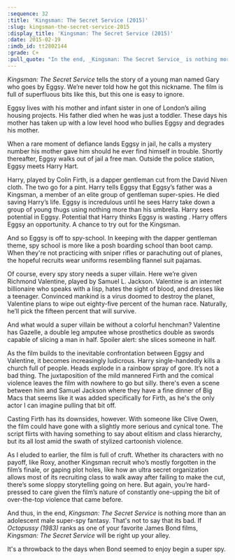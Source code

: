 ```yaml
---
:sequence: 32
:title: 'Kingsman: The Secret Service (2015)'
:slug: kingsman-the-secret-service-2015
:display_title: 'Kingsman: The Secret Service (2015)'
:date: 2015-02-19
:imdb_id: tt2802144
:grade: C+
:pull_quote: "In the end, _Kingsman: The Secret Service_ is nothing more than an adolescent male super-spy fantasy. That's not to say that its bad."
---
```

_Kingsman: The Secret Service_ tells the story of a young man named Gary who goes by Eggsy. We’re never told how he got this nickname. The film is full of superfluous bits like this, but this one is easy to ignore.

Eggsy lives with his mother and infant sister in one of London’s ailing housing projects. His father died when he was just a toddler. These days his mother has taken up with a low level hood who bullies Eggsy and degrades his mother. 

When a rare moment of defiance lands Eggsy in jail, he calls a mystery number his mother gave him should he ever find himself in trouble. Shortly thereafter, Eggsy walks out of jail a free man. Outside the police station, Eggsy meets Harry Hart. 

Harry, played by Colin Firth, is a dapper gentleman cut from the David Niven cloth. The two go for a pint. Harry tells Eggsy that Eggsy’s father was a Kingsman, a member of an elite group of gentleman super-spies. He died saving Harry’s life. Eggsy is incredulous until he sees Harry take down a group of young thugs using nothing more than his umbrella. Harry sees potential in Eggsy. Potential that Harry thinks Eggsy is wasting . Harry offers Eggsy an opportunity. A chance to try out for the Kingsman.

And so Eggsy is off to spy-school. In keeping with the dapper gentleman theme, spy school is more like a posh boarding school than boot camp. When they're not  practicing with sniper rifles or parachuting out of planes, the hopeful recruits wear uniforms resembling flannel suit pajamas. 

Of course, every spy story needs a super villain. Here we’re given Richmond Valentine, played by Samuel L. Jackson. Valentine is an internet billionaire who speaks with a lisp, hates the sight of blood, and dresses like a teenager. Convinced mankind is a virus doomed to destroy the planet, Valentine plans to wipe out eighty-five percent of the human race. Naturally, he’ll pick the fifteen percent that will survive.

And what would a super villain be without a colorful henchman? Valentine has Gazelle, a double leg amputee whose prosthetics double as swords capable of slicing a man in half. Spoiler alert: she slices someone in half.

As the film builds to the inevitable confrontation between Eggsy and Valentine, it becomes increasingly ludicrous. Harry single-handedly kills a church full of people. Heads explode in a rainbow spray of gore. It’s not a bad thing. The juxtaposition of the mild mannered Firth and the comical violence leaves the film with nowhere to go but silly. there's even a scene between him and Samuel Jackson where they have a fine dinner of Big Macs that seems like it was added specifically for Firth, as he's the only actor I can imagine pulling that bit off.

Casting Firth has its downsides, however.  With someone like Clive Owen, the film could have gone with a slightly more serious and cynical tone. The script flirts with having something to say about elitism and class hierarchy, but its all lost amid the swath of stylized cartoonish violence.

As I eluded to earlier, the film is full of cruft. Whether its characters with no payoff, like Roxy, another Kingsman recruit who’s mostly forgotten in the film’s finale, or gaping plot holes, like how an ultra secret organization allows most of its recruiting class to walk away after failing to make the cut, there’s some sloppy storytelling going on here. But again, you’re hard-pressed to care given the film’s nature of constantly one-upping the bit of over-the-top violence that came before.

And thus, in the end, _Kingsman: The Secret Service_ is nothing more than an adolescent male super-spy fantasy. That's not to say that its bad. If _Octopussy (1983)_ ranks as one of your favorite James Bond films, _Kingsman: The Secret Service_ will be right up your alley. 

It's a throwback to the days when Bond seemed to enjoy begin a super spy.